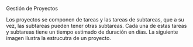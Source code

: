 Gestión de Proyectos

Los proyectos se componen de tareas y las tareas de subtareas, que a su vez, las subtareas pueden tener otras subtareas. Cada una de estas tareas y subtareas tiene un tiempo estimado de duración en días. La siguiente imagen ilustra la estrucutra de un proyecto.
